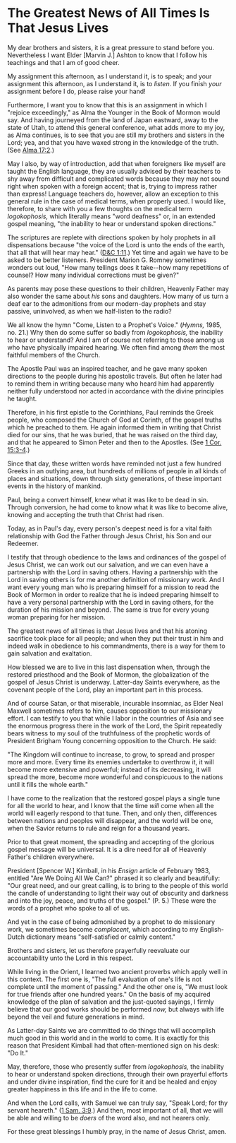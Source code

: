 # The Greatest News of All Times Is That Jesus Lives

My dear brothers and sisters, it is a great pressure to stand before you.
Nevertheless I want Elder [Marvin J.] Ashton to know that I follow his
teachings and that I am of good cheer.

My assignment this afternoon, as I understand it, is to speak; and your
assignment this afternoon, as I understand it, is to _listen._ If you finish
_your_ assignment before I do, please raise your hand!

Furthermore, I want you to know that this is an assignment in which I "rejoice
exceedingly," as Alma the Younger in the Book of Mormon would say. And having
journeyed from the land of Japan eastward, away to the state of Utah, to
attend this general conference, what adds more to my joy, as Alma continues,
is to see that you are still my brothers and sisters in the Lord; yea, and
that you have waxed strong in the knowledge of the truth. (See [Alma
17:2](https://www.lds.org/scriptures/bofm/alma/17.2?lang=eng#1).)

May I also, by way of introduction, add that when foreigners like myself are
taught the English language, they are usually advised by their teachers to shy
away from difficult and complicated words because they may not sound right
when spoken with a foreign accent; that is, trying to impress rather than
express! Language teachers do, however, allow an exception to this general
rule in the case of medical terms, when properly used. I would like,
therefore, to share with you a few thoughts on the medical term
_logokophosis,_ which literally means "word deafness" or, in an extended
gospel meaning, "the inability to hear or understand spoken directions."

The scriptures are replete with directions spoken by holy prophets in all
dispensations because "the voice of the Lord is unto the ends of the earth,
that all that will hear may hear." ([D&amp;C
1:11](https://www.lds.org/scriptures/dc-testament/dc/1.11?lang=eng#10).) Yet
time and again we have to be asked to be better listeners. President Marion G.
Romney sometimes wonders out loud, "How many tellings does it take--how many
repetitions of counsel? How many individual corrections must be given?"

As parents may pose these questions to their children, Heavenly Father may
also wonder the same about _his_ sons and daughters. How many of us turn a
deaf ear to the admonitions from our modern-day prophets and stay passive,
uninvolved, as when we half-listen to the radio?

We all know the hymn "Come, Listen to a Prophet's Voice." (_Hymns,_ 1985, no.
21.) Why then do some suffer so badly from _logokophosis,_ the inability to
hear or understand? And I am of course not referring to those among us who
have physically impaired hearing. We often find among _them_ the most faithful
members of the Church.

The Apostle Paul was an inspired teacher, and he gave many spoken directions
to the people during his apostolic travels. But often he later had to remind
them in writing because many who heard him had apparently neither fully
understood nor acted in accordance with the divine principles he taught.

Therefore, in his first epistle to the Corinthians, Paul reminds the Greek
people, who composed the Church of God at Corinth, of the gospel truths which
he preached to them. He again informed them in writing that Christ died for
our sins, that he was buried, that he was raised on the third day, and that he
appeared to Simon Peter and then to the Apostles. (See [1 Cor.
15:3-4](https://www.lds.org/scriptures/nt/1-cor/15.3-4?lang=eng#2).)

Since that day, these written words have reminded not just a few hundred
Greeks in an outlying area, but hundreds of millions of people in all kinds of
places and situations, down through sixty generations, of these important
events in the history of mankind.

Paul, being a convert himself, knew what it was like to be dead in sin.
Through conversion, he had come to know what it was like to become alive,
knowing and accepting the truth that Christ had risen.

Today, as in Paul's day, every person's deepest need is for a vital faith
relationship with God the Father through Jesus Christ, his Son and our
Redeemer.

I testify that through obedience to the laws and ordinances of the gospel of
Jesus Christ, we can work out our salvation, and we can even have a
partnership with the Lord in saving others. Having a partnership with the Lord
in saving others is for me another definition of missionary work. And I want
every young man who is preparing himself for a mission to read the Book of
Mormon in order to realize that he is indeed preparing himself to have a very
personal partnership with the Lord in saving others, for the duration of his
mission and beyond. The same is true for every young woman preparing for her
mission.

The greatest news of all times is that Jesus lives and that his atoning
sacrifice took place for all people; and when they put their trust in him and
indeed walk in obedience to his commandments, there is a way for them to gain
salvation and exaltation.

How blessed we are to live in this last dispensation when, through the
restored priesthood and the Book of Mormon, the globalization of the gospel of
Jesus Christ is underway. Latter-day Saints everywhere, as the covenant people
of the Lord, play an important part in this process.

And of course Satan, or that miserable, incurable insomniac, as Elder Neal
Maxwell sometimes refers to him, causes opposition to our missionary effort. I
can testify to you that while I labor in the countries of Asia and see the
enormous progress there in the work of the Lord, the Spirit repeatedly bears
witness to my soul of the truthfulness of the prophetic words of President
Brigham Young concerning opposition to the Church. He said:

"The Kingdom will continue to increase, to grow, to spread and prosper more
and more. Every time its enemies undertake to overthrow it, it will become
more extensive and powerful; instead of its decreasing, it will spread the
more, become more wonderful and conspicuous to the nations until it fills the
whole earth."

I have come to the realization that the restored gospel plays a single tune
for all the world to hear, and I know that the time _will_ come when all the
world will eagerly respond to that tune. Then, and only then, differences
between nations and peoples will disappear, and the world will be one, when
the Savior returns to rule and reign for a thousand years.

Prior to that great moment, the spreading and accepting of the glorious gospel
message will be universal. It is a dire need for all of Heavenly Father's
children everywhere.

President [Spencer W.] Kimball, in his _Ensign_ article of February 1983,
entitled "Are We Doing All We Can?" phrased it so clearly and beautifully:
"Our great need, and our great calling, is to bring to the people of this
world the candle of understanding to light their way out of obscurity and
darkness and into the joy, peace, and truths of the gospel." (P. 5.) These
were the words of a prophet who spoke to all of us.

And yet in the case of being admonished by a prophet to do missionary work, we
sometimes become _complacent,_ which according to my English-Dutch dictionary
means "self-satisfied or calmly content."

Brothers and sisters, let us therefore prayerfully reevaluate our
accountability unto the Lord in this respect.

While living in the Orient, I learned two ancient proverbs which apply well in
this context. The first one is, "The full evaluation of one's life is not
complete until the moment of passing." And the other one is, "We must look for
true friends after one hundred years." On the basis of my acquired knowledge
of the plan of salvation and the just-quoted sayings, I firmly believe that
our good works should be performed _now,_ but always with life beyond the veil
and future generations in mind.

As Latter-day Saints we are committed to do things that will accomplish much
good in this world and in the world to come. It is exactly for this reason
that President Kimball had that often-mentioned sign on his desk: "Do It."

May, therefore, those who presently suffer from _logokophosis,_ the inability
to hear or understand spoken directions, through their own prayerful efforts
and under divine inspiration, find the cure for it and be healed and enjoy
greater happiness in this life and in the life to come.

And when the Lord calls, with Samuel we can truly say, "Speak Lord; for thy
servant heareth." ([1 Sam.
3:9](https://www.lds.org/scriptures/ot/1-sam/3.9?lang=eng#8).) And then, most
important of all, that we will be able and willing to be _doers_ of the word
also, and not hearers only.

For these great blessings I humbly pray, in the name of Jesus Christ, amen.

